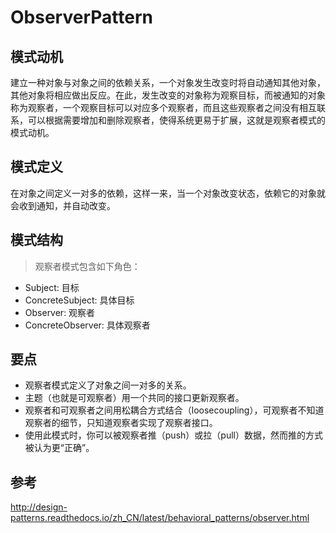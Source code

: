 # ObserverPattern

## 模式动机
建立一种对象与对象之间的依赖关系，一个对象发生改变时将自动通知其他对象，其他对象将相应做出反应。在此，发生改变的对象称为观察目标，而被通知的对象称为观察者，一个观察目标可以对应多个观察者，而且这些观察者之间没有相互联系，可以根据需要增加和删除观察者，使得系统更易于扩展，这就是观察者模式的模式动机。

## 模式定义
在对象之间定义一对多的依赖，这样一来，当一个对象改变状态，依赖它的对象就会收到通知，并自动改变。

## 模式结构
> 观察者模式包含如下角色：  
- Subject: 目标  
- ConcreteSubject: 具体目标  
- Observer: 观察者  
- ConcreteObserver: 具体观察者  

## 要点
- 观察者模式定义了对象之间一对多的关系。  
- 主题（也就是可观察者）用一个共同的接口更新观察者。  
- 观察者和可观察者之间用松耦合方式结合（loosecoupling），可观察者不知道观察者的细节，只知道观察者实现了观察者接口。  
- 使用此模式时，你可以被观察者推（push）或拉（pull）数据，然而推的方式被认为更“正确”。  



## 参考
http://design-patterns.readthedocs.io/zh_CN/latest/behavioral_patterns/observer.html



